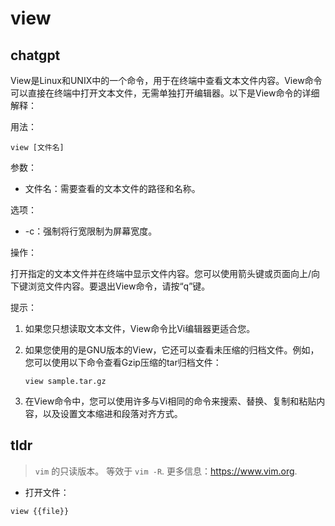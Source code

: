 # view 
## chatgpt 
View是Linux和UNIX中的一个命令，用于在终端中查看文本文件内容。View命令可以直接在终端中打开文本文件，无需单独打开编辑器。以下是View命令的详细解释：

用法：

```
view [文件名]
```

参数：

- 文件名：需要查看的文本文件的路径和名称。

选项：

- -c：强制将行宽限制为屏幕宽度。

操作：

打开指定的文本文件并在终端中显示文件内容。您可以使用箭头键或页面向上/向下键浏览文件内容。要退出View命令，请按“q”键。

提示：

1. 如果您只想读取文本文件，View命令比Vi编辑器更适合您。

2. 如果您使用的是GNU版本的View，它还可以查看未压缩的归档文件。例如，您可以使用以下命令查看Gzip压缩的tar归档文件：

   ```
   view sample.tar.gz
   ```

3. 在View命令中，您可以使用许多与Vi相同的命令来搜索、替换、复制和粘贴内容，以及设置文本缩进和段落对齐方式。 

## tldr 
 
> `vim` 的只读版本。
> 等效于 `vim -R`.
> 更多信息：<https://www.vim.org>.

- 打开文件：

`view {{file}}`
